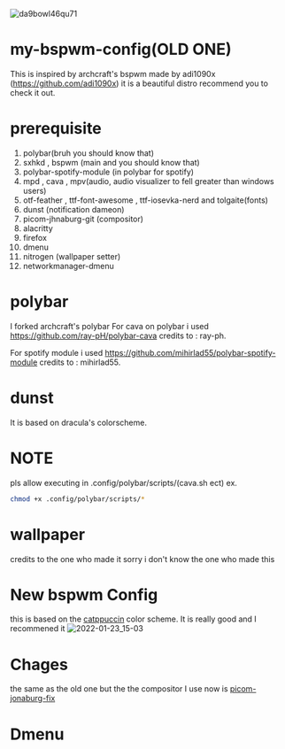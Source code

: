 ![da9bowl46qu71](https://user-images.githubusercontent.com/89000017/138401136-010270cf-68c4-4e4f-9e12-86eba5e717ea.jpg)
# my-bspwm-config(OLD ONE)
This is inspired by archcraft's bspwm made by adi1090x (https://github.com/adi1090x) it is a beautiful distro recommend you to check it out.
# prerequisite
1. polybar(bruh you should know that)
2. sxhkd , bspwm (main and you should know that)
3. polybar-spotify-module (in polybar for spotify)
4. mpd , cava , mpv(audio, audio visualizer to fell greater than windows users)
5. otf-feather , ttf-font-awesome , ttf-iosevka-nerd and tolgaite(fonts)
6. dunst (notification dameon)
7. picom-jhnaburg-git (compositor)
8. alacritty
9. firefox
10. dmenu
11. nitrogen (wallpaper setter)  
12. networkmanager-dmenu
# polybar
I forked archcraft's polybar
 For cava on polybar i used https://github.com/ray-pH/polybar-cava
credits to : ray-ph.

For spotify module i used https://github.com/mihirlad55/polybar-spotify-module
credits to : mihirlad55.
# dunst
It is based on dracula's colorscheme.

# NOTE 
pls allow executing in .config/polybar/scripts/(cava.sh ect) ex.
```bash
chmod +x .config/polybar/scripts/*
``````
# wallpaper
credits to the one who made it
sorry i don't know the one who made this

# New bspwm Config
this is based on the [catppuccin](https://github.com/catppuccin/catppuccin) color scheme. It is really good and I recommened it 
![2022-01-23_15-03](https://user-images.githubusercontent.com/89000017/150676765-8c472be8-aab7-40bf-a469-c1507ab102fd.png) 
#  Chages 
the same as the old one but the the compositor I use now is [picom-jonaburg-fix](https://github.com/Arian8j2/picom-jonaburg-fix)
# Dmenu
<a herf=""><img src="sample-pictures/2022-01-23_17-16.png" alt="" algin="right" witdh="400px"></a>
